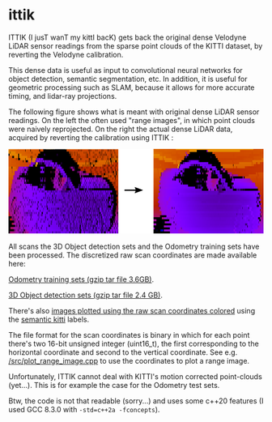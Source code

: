 # ittik

ITTIK (I jusT wanT my kittI bacK) gets back the original dense Velodyne LiDAR sensor readings from the sparse point clouds of the KITTI dataset, by reverting the Velodyne calibration.

This dense data is useful as input to convolutional neural networks for object detection, semantic segmentation, etc. In addition, it is useful for geometric processing such as SLAM, because it allows for more accurate timing, and lidar-ray projections.

The following figure shows what is meant with original dense LiDAR sensor readings. On the left the often used "range images", in which point clouds were naively reprojected. On the right the actual dense LiDAR data, acquired by reverting the calibration using ITTIK :

<img src="./doc/plots/sparse_vs_dense/sparse_vs_dense.png">

All scans the 3D Object detection sets and the Odometry training sets have been processed. The discretized raw scan coordinates are made available here:

  <a href='http://www.beteuterd.nl/ittik/odo_sweep_coordinates.tgz'>Odometry training sets (gzip tar file 3.6GB)</a>.

  <a href='http://www.beteuterd.nl/ittik/object_sweep_coordinates.tgz'>3D Object detection sets (gzip tar file 2.4 GB)</a>.

There's also <a href='http://www.beteuterd.nl/ittik/odo_sweep_images'>images plotted using the raw scan coordinates colored</a> using the <a href='http://semantic-kitti.org/'>semantic kitti</a> labels.

The file format for the scan coordinates is binary in which for each point there's two 16-bit unsigned integer (uint16_t), the first corresponding to the horizontal coordinate and second to the vertical coordinate. See e.g. [/src/plot_range_image.cpp](./src/plot_range_image.cpp) to use the coordinates to plot a range image.


Unfortunately, ITTIK cannot deal with KITTI's motion corrected point-clouds (yet...). This is for example the case for the Odometry test sets.

Btw, the code is not that readable (sorry...) and uses some c++20 features (I used GCC 8.3.0 with `-std=c++2a -fconcepts`).
